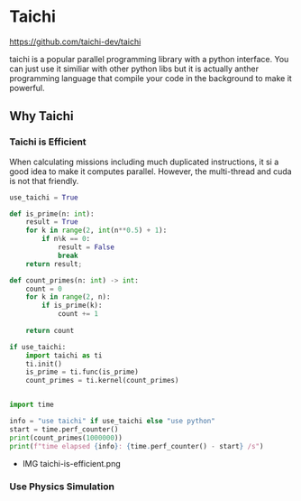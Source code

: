 # Taichi

https://github.com/taichi-dev/taichi


taichi is a popular parallel programming library with a python interface. You can just use it similiar with other python libs but it is actually anther programming language that compile your code in the background to make it powerful.

## Why Taichi

### Taichi is Efficient

When calculating missions including much duplicated instructions, it si a good idea to make it computes parallel. However, the multi-thread and cuda is not that friendly.

```py
use_taichi = True

def is_prime(n: int):
    result = True 
    for k in range(2, int(n**0.5) + 1):
        if n%k == 0:
            result = False
            break
    return result;

def count_primes(n: int) -> int:
    count = 0
    for k in range(2, n):
        if is_prime(k):
            count += 1
        
    return count

if use_taichi:
    import taichi as ti
    ti.init()
    is_prime = ti.func(is_prime)
    count_primes = ti.kernel(count_primes)


import time

info = "use taichi" if use_taichi else "use python"
start = time.perf_counter()
print(count_primes(1000000))
print(f"time elapsed {info}: {time.perf_counter() - start} /s")

```

- IMG taichi-is-efficient.png

### Use Physics Simulation

